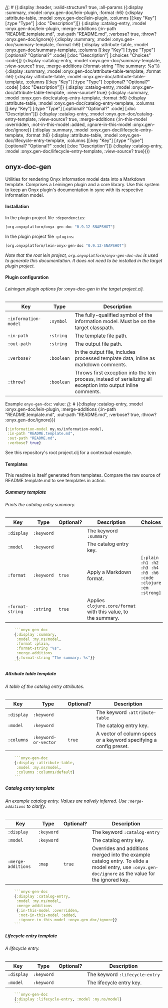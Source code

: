 [//]: # ({:display :header, :valid-structure? true, :all-params ({:display :summary, :model :onyx.gen-doc/lein-plugin, :format :h6} {:display :attribute-table, :model :onyx.gen-doc/lein-plugin, :columns [[:key "Key"] [:type "Type"] [:doc "Description"]]} {:display :catalog-entry, :model :onyx.gen-doc/lein-plugin, :merge-additions {:in-path "README.template.md", :out-path "README.md", :verbose? true, :throw? :onyx.gen-doc/ignore}} {:display :summary, :model :onyx.gen-doc/summary-template, :format :h6} {:display :attribute-table, :model :onyx.gen-doc/summary-template, :columns [[:key "Key"] [:type "Type"] [:optional? "Optional?" :code] [:doc "Description"] [:choices "Choices" :code]]} {:display :catalog-entry, :model :onyx.gen-doc/summary-template, :view-source? true, :merge-additions {:format-string "The summary: %s"}} {:display :summary, :model :onyx.gen-doc/attribute-table-template, :format :h6} {:display :attribute-table, :model :onyx.gen-doc/attribute-table-template, :columns [[:key "Key"] [:type "Type"] [:optional? "Optional?" :code] [:doc "Description"]]} {:display :catalog-entry, :model :onyx.gen-doc/attribute-table-template, :view-source? true} {:display :summary, :model :onyx.gen-doc/catalog-entry-template, :format :h6} {:display :attribute-table, :model :onyx.gen-doc/catalog-entry-template, :columns [[:key "Key"] [:type "Type"] [:optional? "Optional?" :code] [:doc "Description"]]} {:display :catalog-entry, :model :onyx.gen-doc/catalog-entry-template, :view-source? true, :merge-additions {:in-this-model :overridden, :not-in-this-model :added, :ignore-in-this-model :onyx.gen-doc/ignore}} {:display :summary, :model :onyx.gen-doc/lifecycle-entry-template, :format :h6} {:display :attribute-table, :model :onyx.gen-doc/lifecycle-entry-template, :columns [[:key "Key"] [:type "Type"] [:optional? "Optional?" :code] [:doc "Description"]]} {:display :catalog-entry, :model :onyx.gen-doc/lifecycle-entry-template, :view-source? true})})
## onyx-doc-gen

Utilities for rendering Onyx information model data into a Markdown template. Comprises a Leiningen plugin and a core library. Use this system to keep an Onyx plugin's documentation in sync with its respective information model.

#### Installation

In the plugin project file `:dependencies`:

```clojure
[org.onyxplatform/onyx-gen-doc "0.9.12-SNAPSHOT"]
```

In the plugin project file `:plugins`:

```clojure
[org.onyxplatform/lein-onyx-gen-doc "0.9.12-SNAPSHOT"]
```

*Note that the root lein project, `org.onyxplatform/onyx-gen-doc-doc` is used to generate this documentation. It does not need to be installed in the target plugin project.*

#### Plugin configuration

[//]: # ({:display :summary, :model :onyx.gen-doc/lein-plugin, :format :h6})
###### Leiningen plugin options for :onyx-doc-gen in the target project.clj.

[//]: # ({:display :attribute-table, :model :onyx.gen-doc/lein-plugin, :columns [[:key "Key"] [:type "Type"] [:doc "Description"]]})

| Key                  | Type       | Description                                                                                                     |
|--------------------- | ---------- | ----------------------------------------------------------------------------------------------------------------|
| `:information-model` | `:symbol`  | The fully-qualified symbol of the information model. Must be on the target classpath.                           |
| `:in-path`           | `:string`  | The template file path.                                                                                         |
| `:out-path`          | `:string`  | The output file path.                                                                                           |
| `:verbose?`          | `:boolean` | In the output file, includes processed template data, inline as markdown comments.                              |
| `:throw?`            | `:boolean` | Throws first exception into the lein process, instead of serializing all exception into output inline comments. |


Example `onyx-gen-doc`: value:
[//]: # ({:display :catalog-entry, :model :onyx.gen-doc/lein-plugin, :merge-additions {:in-path "README.template.md", :out-path "README.md", :verbose? true, :throw? :onyx.gen-doc/ignore}})
```clojure
{:information-model my.ns/information-model,
 :in-path "README.template.md",
 :out-path "README.md",
 :verbose? true}
```

See this repository's root project.clj for a contextual example.


#### Templates

This readme is itself generated from templates. Compare the raw source of README.template.md to see templates in action.

##### Summary template

[//]: # ({:display :summary, :model :onyx.gen-doc/summary-template, :format :h6})
###### Prints the catalog entry summary.

[//]: # ({:display :attribute-table, :model :onyx.gen-doc/summary-template, :columns [[:key "Key"] [:type "Type"] [:optional? "Optional?" :code] [:doc "Description"] [:choices "Choices" :code]]})

| Key              | Type       | Optional? | Description                                                    | Choices                                                       |
|----------------- | ---------- | --------- | -------------------------------------------------------------- | --------------------------------------------------------------|
| `:display`       | `:keyword` |           | The keyword `:summary`                                         |                                                               |
| `:model`         | `:keyword` |           | The catalog entry key.                                         |                                                               |
| `:format`        | `:keyword` | `true`    | Apply a Markdown format.                                       | `[:plain :h1 :h2 :h3 :h4 :h5 :h6 :code :clojure :em :strong]` |
| `:format-string` | `:string`  | `true`    | Applies `clojure.core/format` with this value, to the summary. |                                                               |


[//]: # ({:display :catalog-entry, :model :onyx.gen-doc/summary-template, :view-source? true, :merge-additions {:format-string "The summary: %s"}})
```clojure
    ```onyx-gen-doc
    {:display :summary,
     :model :my.ns/model,
     :format :plain,
     :format-string "%s",
     :merge-additions
     {:format-string "The summary: %s"}}
    ```
```

##### Attribute table template

[//]: # ({:display :summary, :model :onyx.gen-doc/attribute-table-template, :format :h6})
###### A table of the catalog entry attributes.

[//]: # ({:display :attribute-table, :model :onyx.gen-doc/attribute-table-template, :columns [[:key "Key"] [:type "Type"] [:optional? "Optional?" :code] [:doc "Description"]]})

| Key        | Type                 | Optional? | Description                                                       |
|----------- | -------------------- | --------- | ------------------------------------------------------------------|
| `:display` | `:keyword`           |           | The keyword `:attribute-table`                                    |
| `:model`   | `:keyword`           |           | The catalog entry key.                                            |
| `:columns` | `:keyword-or-vector` | `true`    | A vector of column specs or a keyword specifying a config preset. |


[//]: # ({:display :catalog-entry, :model :onyx.gen-doc/attribute-table-template, :view-source? true})
```clojure
    ```onyx-gen-doc
    {:display :attribute-table,
     :model :my.ns/model,
     :columns :columns/default}
    ```
```

##### Catalog entry template

[//]: # ({:display :summary, :model :onyx.gen-doc/catalog-entry-template, :format :h6})
###### An example catalog entry. Values are naïvely inferred. Use `:merge-additions` to clarify.

[//]: # ({:display :attribute-table, :model :onyx.gen-doc/catalog-entry-template, :columns [[:key "Key"] [:type "Type"] [:optional? "Optional?" :code] [:doc "Description"]]})

| Key                | Type       | Optional? | Description                                                                                                                                         |
|------------------- | ---------- | --------- | ----------------------------------------------------------------------------------------------------------------------------------------------------|
| `:display`         | `:keyword` |           | The keyword `:catalog-entry`                                                                                                                        |
| `:model`           | `:keyword` |           | The catalog entry key.                                                                                                                              |
| `:merge-additions` | `:map`     | `true`    | Overrides and additions merged into the example catalog entry. To elide a model entry, use `:onyx.gen-doc/ignore` as the value for the ignored key. |


[//]: # ({:display :catalog-entry, :model :onyx.gen-doc/catalog-entry-template, :view-source? true, :merge-additions {:in-this-model :overridden, :not-in-this-model :added, :ignore-in-this-model :onyx.gen-doc/ignore}})
```clojure
    ```onyx-gen-doc
    {:display :catalog-entry,
     :model :my.ns/model,
     :merge-additions
     {:in-this-model :overridden,
      :not-in-this-model :added,
      :ignore-in-this-model :onyx.gen-doc/ignore}}
    ```
```

##### Lifecycle entry template

[//]: # ({:display :summary, :model :onyx.gen-doc/lifecycle-entry-template, :format :h6})
###### A lifecycle entry.

[//]: # ({:display :attribute-table, :model :onyx.gen-doc/lifecycle-entry-template, :columns [[:key "Key"] [:type "Type"] [:optional? "Optional?" :code] [:doc "Description"]]})

| Key        | Type       | Optional? | Description                    |
|----------- | ---------- | --------- | -------------------------------|
| `:display` | `:keyword` |           | The keyword `:lifecycle-entry` |
| `:model`   | `:keyword` |           | The lifecycle entry key.       |


[//]: # ({:display :catalog-entry, :model :onyx.gen-doc/lifecycle-entry-template, :view-source? true})
```clojure
    ```onyx-gen-doc
    {:display :lifecycle-entry, :model :my.ns/model}
    ```
```
